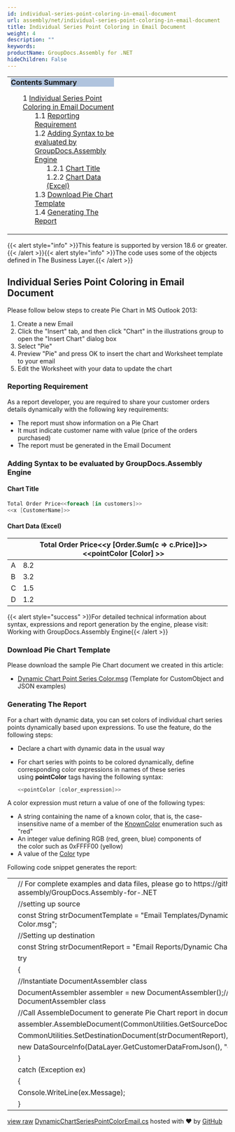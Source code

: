 ```yaml
---
id: individual-series-point-coloring-in-email-document
url: assembly/net/individual-series-point-coloring-in-email-document
title: Individual Series Point Coloring in Email Document
weight: 4
description: ""
keywords: 
productName: GroupDocs.Assembly for .NET
hideChildren: False
---
```

<table class="sectionMacro" border="0" cellpadding="5" cellspacing="0" width="100%"><tbody><tr><td valign="top" width="50%"><div class="panel" style="border-top-width: 1px; border-right-width: 1px; border-bottom-width: 1px; border-left-width: 1px;"><div class="panelHeader" style="border-bottom-width: 1px; background-color: rgb(176, 196, 222);"><b>Contents Summary</b></div><div class="panelContent"><style type="text/css">div.rbtoc1590388625262 { padding-top: 0px; padding-right: 0px; padding-bottom: 0px; padding-left: 0px; }div.rbtoc1590388625262 ul { list-style-type: none; list-style-image: none; margin-left: 0px; }div.rbtoc1590388625262 li { margin-left: 0px; padding-left: 0px; }</style><div class="toc rbtoc1590388625262"><ul class="toc-indentation"><li><span class="TOCOutline">1</span> <a href="#IndividualSeriesPointColoringinEmailDocument-IndividualSeriesPointColoringinEmailDocument">Individual Series Point Coloring in Email Document</a><ul class="toc-indentation"><li><span class="TOCOutline">1.1</span> <a href="#IndividualSeriesPointColoringinEmailDocument-ReportingRequirement">Reporting Requirement</a></li><li><span class="TOCOutline">1.2</span> <a href="#IndividualSeriesPointColoringinEmailDocument-AddingSyntaxtobeevaluatedbyGroupDocs.AssemblyEngine">Adding Syntax to be evaluated by GroupDocs.Assembly Engine</a><ul class="toc-indentation"><li><span class="TOCOutline">1.2.1</span> <a href="#IndividualSeriesPointColoringinEmailDocument-ChartTitle">Chart Title</a></li><li><span class="TOCOutline">1.2.2</span> <a href="#IndividualSeriesPointColoringinEmailDocument-ChartData(Excel)">Chart Data (Excel)</a></li></ul></li><li><span class="TOCOutline">1.3</span> <a href="#IndividualSeriesPointColoringinEmailDocument-DownloadPieChartTemplate">Download Pie Chart Template</a></li><li><span class="TOCOutline">1.4</span> <a href="#IndividualSeriesPointColoringinEmailDocument-GeneratingTheReport">Generating The Report</a></li></ul></li></ul></div></div></div></td><td valign="top" width="15%">&nbsp;</td><td valign="top" width="35%">&nbsp;</td></tr></tbody></table>

{{< alert style="info" >}}This feature is supported by version 18.6 or greater.{{< /alert >}}{{< alert style="info" >}}The code uses some of the objects defined in The Business Layer.{{< /alert >}}

## Individual Series Point Coloring in Email Document

Please follow below steps to create Pie Chart in MS Outlook 2013:

1.  Create a new Email
2.  Click the "Insert" tab, and then click "Chart" in the illustrations group to open the "Insert Chart" dialog box
3.  Select "Pie"
4.  Preview "Pie" and press OK to insert the chart and Worksheet template to your email
5.  Edit the Worksheet with your data to update the chart

### Reporting Requirement

As a report developer, you are required to share your customer orders details dynamically with the following key requirements:

*   The report must show information on a Pie Chart
*   It must indicate customer name with value (price of the orders purchased)
*   The report must be generated in the Email Document

### Adding Syntax to be evaluated by GroupDocs.Assembly Engine

#### Chart Title

```csharp
Total Order Price<<foreach [in customers]>>
<<x [CustomerName]>>

```

#### Chart Data (Excel)

|   | Total Order Price<<y [Order.Sum(c => c.Price)]>><<pointColor [Color] >> |
| --- | --- |
| A | 8.2 |
| B | 3.2 |
| C | 1.5 |
| D | 1.2 |

{{< alert style="success" >}}For detailed technical information about syntax, expressions and report generation by the engine, please visit: Working with GroupDocs.Assembly Engine{{< /alert >}}

### Download Pie Chart Template

Please download the sample Pie Chart document we created in this article:

*   [Dynamic Chart Point Series Color.msg](https://github.com/groupdocs-assembly/GroupDocs.Assembly-for-.NET/blob/master/Examples/Data/Source/Email%20Templates/Dynamic%20Chart%20Point%20Series%20Color.msg) (Template for CustomObject and JSON examples) 

### Generating The Report

For a chart with dynamic data, you can set colors of individual chart series points dynamically based upon expressions. To use the feature, do the following steps:

*   Declare a chart with dynamic data in the usual way
*   For chart series with points to be colored dynamically, define corresponding color expressions in names of these series using **pointColor** tags having the following syntax:
    
    ```csharp
    <<pointColor [color_expression]>>
    ```
    

A color expression must return a value of one of the following types:

*   A string containing the name of a known color, that is, the case-insensitive name of a member of the [KnownColor](https://msdn.microsoft.com/en-us/library/system.drawing.knowncolor(v=vs.110).aspx) enumeration such as "red"
*   An integer value defining RGB (red, green, blue) components of the color such as 0xFFFF00 (yellow)
*   A value of the [Color](http://msdn.microsoft.com/en-us/library/system.drawing.color(v=vs.110).aspx) type

Following code snippet generates the report:

<table class="highlight tab-size js-file-line-container" data-tab-size="8" data-paste-markdown-skip=""><tbody><tr><td id="file-dynamicchartseriespointcoloremail-cs-L1" class="blob-num js-line-number" data-line-number="1"></td><td id="file-dynamicchartseriespointcoloremail-cs-LC1" class="blob-code blob-code-inner js-file-line"><span class="pl-c"><span class="pl-c">//</span> For complete examples and data files, please go to https://github.com/groupdocs-assembly/GroupDocs.Assembly-for-.NET</span></td></tr><tr><td id="file-dynamicchartseriespointcoloremail-cs-L2" class="blob-num js-line-number" data-line-number="2"></td><td id="file-dynamicchartseriespointcoloremail-cs-LC2" class="blob-code blob-code-inner js-file-line"><span class="pl-c"><span class="pl-c">//</span>setting up source</span></td></tr><tr><td id="file-dynamicchartseriespointcoloremail-cs-L3" class="blob-num js-line-number" data-line-number="3"></td><td id="file-dynamicchartseriespointcoloremail-cs-LC3" class="blob-code blob-code-inner js-file-line"><span class="pl-k">const</span> <span class="pl-en">String</span> <span class="pl-smi">strDocumentTemplate</span> <span class="pl-k">=</span> <span class="pl-s"><span class="pl-pds">"</span>Email Templates/Dynamic Chart Point Series Color.msg<span class="pl-pds">"</span></span>;</td></tr><tr><td id="file-dynamicchartseriespointcoloremail-cs-L4" class="blob-num js-line-number" data-line-number="4"></td><td id="file-dynamicchartseriespointcoloremail-cs-LC4" class="blob-code blob-code-inner js-file-line"><span class="pl-c"><span class="pl-c">//</span>Setting up destination</span></td></tr><tr><td id="file-dynamicchartseriespointcoloremail-cs-L5" class="blob-num js-line-number" data-line-number="5"></td><td id="file-dynamicchartseriespointcoloremail-cs-LC5" class="blob-code blob-code-inner js-file-line"><span class="pl-k">const</span> <span class="pl-en">String</span> <span class="pl-smi">strDocumentReport</span> <span class="pl-k">=</span> <span class="pl-s"><span class="pl-pds">"</span>Email Reports/Dynamic Chart Point Series Color.msg<span class="pl-pds">"</span></span>;</td></tr><tr><td id="file-dynamicchartseriespointcoloremail-cs-L6" class="blob-num js-line-number" data-line-number="6"></td><td id="file-dynamicchartseriespointcoloremail-cs-LC6" class="blob-code blob-code-inner js-file-line"><span class="pl-k">try</span></td></tr><tr><td id="file-dynamicchartseriespointcoloremail-cs-L7" class="blob-num js-line-number" data-line-number="7"></td><td id="file-dynamicchartseriespointcoloremail-cs-LC7" class="blob-code blob-code-inner js-file-line">{</td></tr><tr><td id="file-dynamicchartseriespointcoloremail-cs-L8" class="blob-num js-line-number" data-line-number="8"></td><td id="file-dynamicchartseriespointcoloremail-cs-LC8" class="blob-code blob-code-inner js-file-line"><span class="pl-c"><span class="pl-c">//</span>Instantiate DocumentAssembler class</span></td></tr><tr><td id="file-dynamicchartseriespointcoloremail-cs-L9" class="blob-num js-line-number" data-line-number="9"></td><td id="file-dynamicchartseriespointcoloremail-cs-LC9" class="blob-code blob-code-inner js-file-line"><span class="pl-en">DocumentAssembler</span> <span class="pl-smi">assembler</span> <span class="pl-k">=</span> <span class="pl-k">new</span> <span class="pl-en">DocumentAssembler</span>();<span class="pl-c"><span class="pl-c">//</span>initialize object of DocumentAssembler class</span></td></tr><tr><td id="file-dynamicchartseriespointcoloremail-cs-L10" class="blob-num js-line-number" data-line-number="10"></td><td id="file-dynamicchartseriespointcoloremail-cs-LC10" class="blob-code blob-code-inner js-file-line"><span class="pl-c"><span class="pl-c">//</span>Call AssembleDocument to generate Pie Chart report in document format</span></td></tr><tr><td id="file-dynamicchartseriespointcoloremail-cs-L11" class="blob-num js-line-number" data-line-number="11"></td><td id="file-dynamicchartseriespointcoloremail-cs-LC11" class="blob-code blob-code-inner js-file-line"><span class="pl-smi">assembler</span>.<span class="pl-en">AssembleDocument</span>(<span class="pl-smi">CommonUtilities</span>.<span class="pl-en">GetSourceDocument</span>(<span class="pl-smi">strDocumentTemplate</span>),</td></tr><tr><td id="file-dynamicchartseriespointcoloremail-cs-L12" class="blob-num js-line-number" data-line-number="12"></td><td id="file-dynamicchartseriespointcoloremail-cs-LC12" class="blob-code blob-code-inner js-file-line"><span class="pl-smi">CommonUtilities</span>.<span class="pl-en">SetDestinationDocument</span>(<span class="pl-smi">strDocumentReport</span>),</td></tr><tr><td id="file-dynamicchartseriespointcoloremail-cs-L13" class="blob-num js-line-number" data-line-number="13"></td><td id="file-dynamicchartseriespointcoloremail-cs-LC13" class="blob-code blob-code-inner js-file-line"><span class="pl-k">new</span> <span class="pl-en">DataSourceInfo</span>(<span class="pl-smi">DataLayer</span>.<span class="pl-en">GetCustomerDataFromJson</span>(), <span class="pl-s"><span class="pl-pds">"</span>customers<span class="pl-pds">"</span></span>));</td></tr><tr><td id="file-dynamicchartseriespointcoloremail-cs-L14" class="blob-num js-line-number" data-line-number="14"></td><td id="file-dynamicchartseriespointcoloremail-cs-LC14" class="blob-code blob-code-inner js-file-line">}</td></tr><tr><td id="file-dynamicchartseriespointcoloremail-cs-L15" class="blob-num js-line-number" data-line-number="15"></td><td id="file-dynamicchartseriespointcoloremail-cs-LC15" class="blob-code blob-code-inner js-file-line"><span class="pl-k">catch</span> (<span class="pl-en">Exception</span> <span class="pl-smi">ex</span>)</td></tr><tr><td id="file-dynamicchartseriespointcoloremail-cs-L16" class="blob-num js-line-number" data-line-number="16"></td><td id="file-dynamicchartseriespointcoloremail-cs-LC16" class="blob-code blob-code-inner js-file-line">{</td></tr><tr><td id="file-dynamicchartseriespointcoloremail-cs-L17" class="blob-num js-line-number" data-line-number="17"></td><td id="file-dynamicchartseriespointcoloremail-cs-LC17" class="blob-code blob-code-inner js-file-line"><span class="pl-smi">Console</span>.<span class="pl-en">WriteLine</span>(<span class="pl-smi">ex</span>.<span class="pl-smi">Message</span>);</td></tr><tr><td id="file-dynamicchartseriespointcoloremail-cs-L18" class="blob-num js-line-number" data-line-number="18"></td><td id="file-dynamicchartseriespointcoloremail-cs-LC18" class="blob-code blob-code-inner js-file-line">}</td></tr></tbody></table>

[view raw](https://gist.github.com/GroupDocsGists/eb60870505358ef73a277fa25524d7a7/raw/1519ff9861ec9dbcbe860b2b736b05ec1cda8059/DynamicChartSeriesPointColorEmail.cs) [DynamicChartSeriesPointColorEmail.cs](https://gist.github.com/GroupDocsGists/eb60870505358ef73a277fa25524d7a7#file-dynamicchartseriespointcoloremail-cs) hosted with ❤ by [GitHub](https://github.com)
